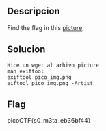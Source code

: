 ## Descripcion

Find the flag in this [picture](https://jupiter.challenges.picoctf.org/static/89b371a46702a31aa9931a2a2b12f8bf/pico_img.png).
## Solucion
```
Hice un wget al arhivo picture
man exiftool
exiftool pico_img.png
eiftool pico_img.png -Artist
```

## Flag
picoCTF{s0_m3ta_eb36bf44}